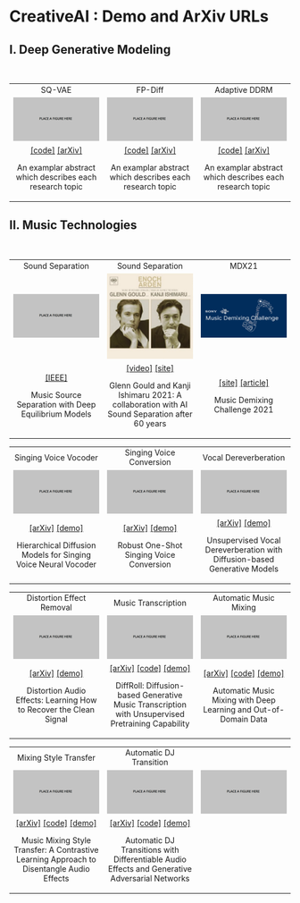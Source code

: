 <head>
<link rel="stylesheet" href="https://cdnjs.cloudflare.com/ajax/libs/font-awesome/4.7.0/css/font-awesome.min.css">
<link rel="stylesheet" href="./local.css">
</head>


# CreativeAI : Demo and ArXiv URLs 

## I. Deep Generative Modeling 

<br>

<center><table class="noBorder">
<tbody>
  <tr>
	<td width="33%" align="center">SQ-VAE</td>
	<td width="33%" align="center">FP-Diff</td>
	<td width="33%" align="center">Adaptive DDRM</td>
  </tr><tr>
	<td width="33%" align="center"><a href="https://proceedings.mlr.press/v162/takida22a.html"><img src="./assets/stub.png"></a></td>
	<td width="33%" align="center"><a href="X"><img src="./assets/stub.png"></a></td>
	<td width="33%" align="center"><a href="X"><img src="./assets/stub.png"></a></td>
  </tr><tr class="description">
    <td width="33%" align="center">
	<a href="https://github.com/sony/sqvae">[code]</a>
	<a href="https://arxiv.org/abs/2205.07547">[arXiv]</a>
	<p> An examplar abstract which describes each research topic</p>
    </td>
    <td width="33%" align="center">
	<a href="X">[code]</a>
	<a href="https://arxiv.org/abs/2210.04296">[arXiv]</a>
	<p> An examplar abstract which describes each research topic</p>
    </td>
    <td width="33%" align="center">
	<a href="X">[code]</a>
	<a href="X">[arXiv]</a>
	<p> An examplar abstract which describes each research topic</p>
    </td>
  </tr>
</tbody>
</table></center>



## II. Music Technologies

<br>

<center><table>
<tbody>
  <tr>
	<td width="33%" align="center">Sound Separation</td>
	<td width="33%" align="center">Sound Separation</td>
	<td width="33%" align="center">MDX21</td>
  </tr><tr>
	<td width="33%" align="center"><a href="https://ieeexplore.ieee.org/document/9746317"><img src="./assets/stub.png"></a></td>
	<td width="33%" align="center"><a href="https://www.youtube.com/watch?v=EWYxJGmw0Ng"><img src="./assets/enoch_arden.jpg"></a></td>
	<td width="33%" align="center"><a href="https://mdx-workshop.github.io/"><img src="./assets/MDX.png"></a></td>
  </tr><tr class="description">
    <td width="33%" align="center">
	<a href="https://ieeexplore.ieee.org/document/9746317">[IEEE]</a>
	<p>Music Source Separation with Deep Equilibrium Models</p>
    </td>
    <td width="33%" align="center">
	<a href="https://www.youtube.com/watch?v=EWYxJGmw0Ng">[video]</a>
	<a href="https://www.sony.com/en/SonyInfo/technology/stories/AI_Sound_Separation/">[site]</a>
	<p>Glenn Gould and Kanji Ishimaru 2021: A collaboration with AI Sound Separation after 60 years</p>
    </td>
    <td width="33%" align="center">
	<a href="https://mdx-workshop.github.io/">[site]</a>
	<a href="https://www.frontiersin.org/articles/10.3389/frsip.2021.808395/full">[article]</a>
	<p>Music Demixing Challenge 2021</p>
    </td>
  </tr>
</tbody>
</table></center>

<center><table>
<tbody>
  <tr>
	<td width="33%" align="center">Singing Voice Vocoder</td>
	<td width="33%" align="center">Singing Voice Conversion</td>
	<td width="33%" align="center">Vocal Dereverberation</td>
  </tr><tr>
	<td width="33%" align="center"><a href="X"><img src="./assets/stub.png"></a></td>
	<td width="33%" align="center"><a href="X"><img src="./assets/stub.png"></a></td>
	<td width="33%" align="center"><a href="X"><img src="./assets/stub.png"></a></td>
  </tr><tr class="description">
    <td width="33%" align="center">
	<a href="https://arxiv.org/abs/2210.07508">[arXiv]</a>
	<a href="https://t-naoya.github.io/hdm/">[demo]</a>
	<p>Hierarchical Diffusion Models for Singing Voice Neural Vocoder</p>
    </td>
    <td width="33%" align="center">
	<a href="https://arxiv.org/abs/2210.11096">[arXiv]</a>
	<a href="https://t-naoya.github.io/rosvc/">[demo]</a>
	<p>Robust One-Shot Singing Voice Conversion</p>
    </td>
    <td width="33%" align="center">
	<a href="https://arxiv.org/abs/2211.04124">[arXiv]</a>
	<a href="https://koichi-saito-sony.github.io/unsupervised-vocal-dereverb/">[demo]</a>
	<p>Unsupervised Vocal Dereverberation with Diffusion-based Generative Models</p>
    </td>
  </tr>
</tbody>
</table></center>

<center><table>
<tbody>
  <tr>
	<td width="33%" align="center">Distortion Effect Removal</td>
	<td width="33%" align="center">Music Transcription</td>
	<td width="33%" align="center">Automatic Music Mixing</td>
  </tr><tr>
	<td width="33%" align="center"><a href="X"><img src="./assets/stub.png"></a></td>
	<td width="33%" align="center"><a href="X"><img src="./assets/stub.png"></a></td>
	<td width="33%" align="center"><a href="X"><img src="./assets/stub.png"></a></td>
  </tr><tr class="description">
    <td width="33%" align="center">
	<a href="https://arxiv.org/abs/2202.01664">[arXiv]</a>
	<a href="https://joimort.github.io/distortionremoval/">[demo]</a>
	<p>Distortion Audio Effects: Learning How to Recover the Clean Signal</p>
    </td>
    <td width="33%" align="center">
	<a href="https://arxiv.org/abs/2210.05148">[arXiv]</a>
	<a href="https://github.com/sony/DiffRoll">[code]</a>
	<a href="https://sony.github.io/DiffRoll/">[demo]</a>
	<p>DiffRoll: Diffusion-based Generative Music Transcription with Unsupervised Pretraining Capability</p>
    </td>
    <td width="33%" align="center">
	<a href="https://arxiv.org/abs/2208.11428">[arXiv]</a>
	<a href="https://github.com/sony/fxnorm-automix">[code]</a>
	<a href="https://marco-martinez-sony.github.io/FxNorm-automix/">[demo]</a>	
	<p>Automatic Music Mixing with Deep Learning and Out-of-Domain Data</p>
    </td>
  </tr>
</tbody>
</table></center>

<center><table>
<tbody>
  <tr>
	<td width="33%" align="center">Mixing Style Transfer</td>
	<td width="33%" align="center">Automatic DJ Transition</td>
	<td width="33%" align="center"></td>
  </tr><tr>
	<td width="33%" align="center"><a href="X"><img src="./assets/stub.png"></a></td>
	<td width="33%" align="center"><a href="X"><img src="./assets/stub.png"></a></td>
	<td width="33%" align="center"><a href="X"><img src="./assets/stub.png"></a></td>
  </tr><tr class="description">
    <td width="33%" align="center">
	<a href="https://arxiv.org/abs/2211.02247">[arXiv]</a>
	<a href="https://github.com/jhtonyKoo/music_mixing_style_transfer">[code]</a>
	<a href="https://jhtonykoo.github.io/MixingStyleTransfer/">[demo]</a>	
	<p>Music Mixing Style Transfer: A Contrastive Learning Approach to Disentangle Audio Effects</p>
    </td>
    <td width="33%" align="center">
	<a href="https://arxiv.org/abs/2110.06525">[arXiv]</a>
	<a href="https://github.com/ChenPaulYu/DJtransGAN">[code]</a>
	<a href="https://paulyuchen.com/djtransgan-icassp2022/">[demo]</a>		
	<p>Automatic DJ Transitions with Differentiable Audio Effects and Generative Adversarial Networks</p>
    </td>
    <td width="33%" align="center">
	<p> </p>
    </td>
  </tr>
</tbody>
</table></center>
